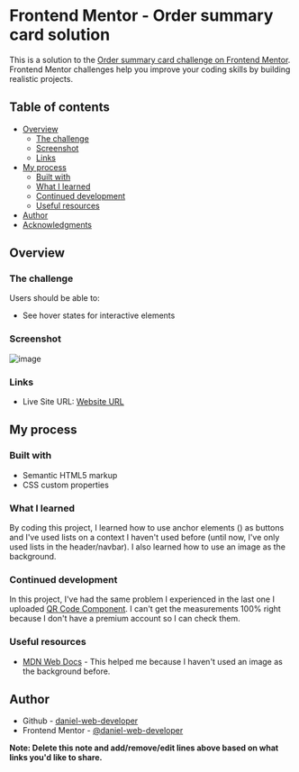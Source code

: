 # Frontend Mentor - Order summary card solution

This is a solution to the [Order summary card challenge on Frontend Mentor](https://www.frontendmentor.io/challenges/order-summary-component-QlPmajDUj). Frontend Mentor challenges help you improve your coding skills by building realistic projects. 

## Table of contents

- [Overview](#overview)
  - [The challenge](#the-challenge)
  - [Screenshot](#screenshot)
  - [Links](#links)
- [My process](#my-process)
  - [Built with](#built-with)
  - [What I learned](#what-i-learned)
  - [Continued development](#continued-development)
  - [Useful resources](#useful-resources)
- [Author](#author)
- [Acknowledgments](#acknowledgments)

## Overview

### The challenge

Users should be able to:

- See hover states for interactive elements

### Screenshot

![image](https://user-images.githubusercontent.com/107224353/173659837-c5d67f6a-02e0-4c3e-975f-8a6e15b82e9d.png)

### Links

- Live Site URL: [Website URL](https://daniel-web-developer.github.io/order-summary-component/)

## My process

### Built with

- Semantic HTML5 markup
- CSS custom properties

### What I learned

By coding this project, I learned how to use anchor elements (<a></a>) as buttons and I've used lists on a context I haven't used before (until now, I've only used lists in the header/navbar). I also learned how to use an image as the background.

### Continued development

In this project, I've had the same problem I experienced in the last one I uploaded [QR Code Component](https://github.com/daniel-web-developer/qr-code-repository). I can't get the measurements 100% right because I don't have a premium account so I can check them.

### Useful resources

- [MDN Web Docs](https://developer.mozilla.org/en-US/docs/Web/CSS/background-image) - This helped me because I haven't used an image as the background before.

## Author

- Github - [daniel-web-developer](https://github.com/daniel-web-developer)
- Frontend Mentor - [@daniel-web-developer](https://www.frontendmentor.io/profile/daniel-web-developer)

**Note: Delete this note and add/remove/edit lines above based on what links you'd like to share.**
